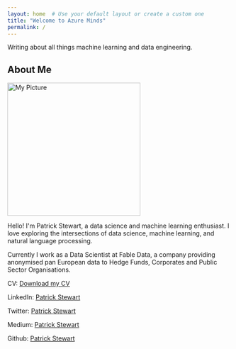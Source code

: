 ```yaml
---
layout: home  # Use your default layout or create a custom one
title: "Welcome to Azure Minds"
permalink: /
---
```


Writing about all things machine learning and data engineering.

## About Me

<img src="assets/IMG_3319.jpg" alt="My Picture" width="300px"> 

Hello! I'm Patrick Stewart, a data science and machine learning enthusiast. I love exploring the intersections of data science, machine learning, and natural language processing.

Currently I work as a Data Scientist at Fable Data, a company providing anonymised pan European data to Hedge Funds, Corporates and Public Sector Organisations.

CV: [Download my CV](/assets/Patrick_Stewart_CV_Final.pdf)

LinkedIn: [Patrick Stewart](https://www.linkedin.com/in/patrick-stewart-832bb276/)

Twitter: [Patrick Stewart](https://x.com/Patrick74925271)

Medium: [Patrick Stewart](https://medium.com/@patrick.stewart)

Github: [Patrick Stewart](https://github.com/AzureMinds)

